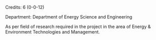 Credits: 6 (0-0-12)

Department: Department of Energy Science and Engineering

As per field of research required in the project in the area of Energy & Environment Technologies and Management.
